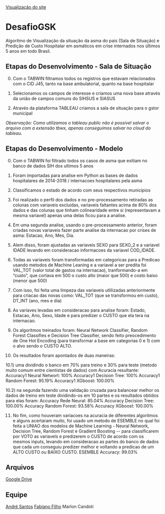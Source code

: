 [Visualização do site](www.google.com.br)

# DesafioGSK

Algoritmo de Visualização da situação da asma do pais (Sala de Situação) e Predição de Custo Hospitalar em asmáticos em crise internados nos últimos 5 anos em todo Brasil.

## Etapas do Desenvolvimento - Sala de Situação

0) Com o TABWIN filtramos todos os registros que estavam relacionados com o CID J45, tanto na base ambulatorial, quanto na base hospitalar

1) Selecionamos os campos de interesse e criamos uma nova base através da união de campos comuns do SIHSUS e SIASUS

2) Através da plataforma TABLEAU criamos a sala de situação para o gstor municipal

_Observação: Como utilizamos o tableau public não é possível salvar o arquivo com a extensão tbwx, apenas conseguimos salvar no cloud do tableau._

## Etapas do Desenvolvimento - Modelo

0) Com o TABWIN foi filtrado todos os casos de asma que exitiam no banco de dados SIH dos ultimos 5 anos 

1) Foram importadas para analise em Python as bases de dados hospitalares de 2014-2018 / internacoes hospitalares pela asma 

2) Classificamos o estado de acordo com seus respectivos municipios

3) Foi realizado o perfil dos dados e no pre-processamento retiradas as colunas com variaveis excluidas, variaveis faltantes acima de 80% dos dados e das colunas que tinham colinearidade entre si (representavam a mesma variavel) apenas uma delas ficou para a analise. 

4) Em uma segunda analise, usando o pre-processamento anterior, foram criadas novas variaveis fazer parte analise da internacao por crises de asma: Estacao, Ano, Mes, Dia.

5) Alem disso, foram ajustadas as variaveis SEXO para SEXO_2 e a variavel IDADE levando em consideracao informacoes da variavel COD_IDADE.

6) Todas as variaveis foram transformadas em categoricas para a Predicao usando metodos de Machine Leaning e a variavel a ser predita foi VAL_TOT (valor total de gastos na internacao), tranformando-a em “custo”, que cortava em 500 o custo alto (maior que 500) e costo baixo (menor que 500)

7) Com isso, foi feita uma limpeza das variaveis utlilizadas anteriormente para criacao das novas como: VAL_TOT (que se transformou em custo), DT_INT (ano, mes e dia)

8) As variaves levadas em consideracao para analise foram: Estado, Estacao, Ano, Sexo, Idade e para predizer o CUSTO que ela tera na internacao.

9) Os algoritmos treinados foram: Neural Network Classifier, Random Forest Classifies e Decision Tree Classifier, sendo feito preocedimento de One Hot Encoding (para transformar a base em categorias 0 e 1) com o alvo sendo o CUSTO ALTO.

10) Os resultados foram apontados de duas maneiras: 

10.1) uma dividindo o banco em 70% para treino e 30% para teste (metodo muito comum entre cientistas de dados) com Acuracia resultante:
Accuracy1 Neural Networt: 100%
Accuracy1 Decision Tree: 100%
Accuracy1 Random Forest: 95.19%
Accuracy1 XGboost: 100.00%

10.2) na segunda fazendo uma validação cruzada para balancear melhor os dados de treino em teste dividindo-os em 10 partes e os resultados obtidos para elas foram: 
Accuracy Rede Neural: 85.04%
Accuracy Decision Tree: 100.00%
Accuracy Random Forest: 93.58%
Accuracy XGboost: 100.00%

11) No fim, como houveram variacoes na acuracia de diferentes algoritmos e alguns acertaram muito, foi usado um metodo de ESEMBLE no qual foi feita a UNIAO dos modelos de Machine Learning -  Neural Network, Decision Tree, Random Forest e Gradient Boosting -- para classificarem por VOTO as variavels e predizerem o CUSTO de acordo com os mesmos inputs, levando em consideracao as partes do banco de dados que cada um conseguiu predizer melhor e voltando a predicao de um ALTO CUSTO ou BAIXO CUSTO.
ESEMBLE Accuracy: 99.03%

## Arquivos

[Google Drive](https://drive.google.com/open?id=1_hIiEz2msIbBfNgi4bqXaMaL8IXfFyVM)

## Equipe

[André Santos](https://www.linkedin.com/in/andremarquessantos)
[Fabiano Filho](https://www.linkedin.com/in/fabiano-filho-731563128/)
Marlon Candoti
